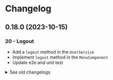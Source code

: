 # Changelog

## 0.18.0 (2023-10-15)

### 20 - Logout

- Add a `logout` method in the `UserService`
- Implement `logout` method in the `MenuComponent`
- Update e2e and unit test

<details>
  <summary>See old changelogs</summary>

  ## 0.17.0 (2023-10-15)

  ### 19 - Remember me

  - Implement `retrieveUser` and `storeLoggedInUser` methods in the `UserService`
  - Update e2e and unit test
  
  ## 0.16.0 (2023-10-15)

  ### 18 - Logged home

  - Update `MenuComponent` and `HomeComponent` to display links compared to the user
  - Update e2e and unit test
  
  ## 0.15.0 (2023-10-15)

  ### 17 - Display the user

  - Update `UserService` to emit the connected user
  - Update `MenuComponent` to display the connected user
  - Update e2e and unit test

  ## 0.14.0 (2023-10-15)

  ### 16 - Login form

  - Implement `LoginComponent`
  - Add `authenticate` method in the `UserService`
  - Update `HomeComponent`
  - Update e2e and unit test

  ## 0.13.0 (2023-10-15)

  ### 15 - Custom validators in forms

  - Add `UserModel`
  - Implement `UserService` to register a user
  - Update e2e and unit test
  
  ## 0.12.0 (2023-10-15)

  ### 14 - Register form

  - Implement `RegisterComponent`
  - Update e2e and unit test

  ## 0.11.0 (2023-10-15)

  ### 12 - Router

  - Update `AppComponent` to implement `RouterOutlet`
  - Implement `HomeComponent`
  - Update `MenuComponent` to implement `RouterLink`
  - Update e2e and unit test
  
  ## 0.10.0 (2023-10-15)

  ### 11 - HTTP

  - Add `status` constants file
  - Add `environment` files
  - Update `RaceService` to implement Http request
  - Update e2e and unit test
  
  ## 0.9.0 (2023-10-15)

  ### 10 - Observables with RxJS

  - Update `RaceService` to implement Observables
  - Update unit test
  
  ## 0.8.0 (2023-10-14)

  ### 8 - Race service

  - Implement `RaceService`
  - Update e2e and unit test

  ## 0.7.0 (2023-10-14)

  ### 7 - Custom pipe with date-fns

  - Add `date-fns` dependencie
  - Implement `FromNowPipe` using `date-fns`
  - Update e2e and unit test
  
  ## 0.6.0 (2023-10-14)

  ### 6 - Using pipes

  - Update `RaceComponent` to display race start date using pipe
  - Update e2e and unit test
  
  ## 0.5.0 (2023-10-14)

  ### 5 - Pony component

  - Implement `PonyComponent`
  - Add images for ponies in `assets/images`
  - Update e2e and unit test
  
  ## 0.4.0 (2023-10-14)

  ### 4 - Race detail

  - Implement `RaceComponent`
  - Add `PonyModel`
  - Update e2e and unit test
  
  ## 0.3.0 (2023-10-14)

  ### 3 - List of races

  - Implement `RacesComponent`
  - Update e2e and unit test
  
  ## 0.2.0 (2023-10-14)

  ### 2 - Templates

  - Implement `MenuComponent`
  - Update e2e and unit test

  ## 0.1.0 (2023-10-14)

  ### 0 - Getting started

  - Generate the angular project
  - Add some styles
  - Implement Unit tests
  - Implement End-to-end tests
  - Implement Lint

<details>
